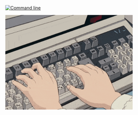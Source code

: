 
<div align="left">

<a href="https://ignacioescuderogonzalez.vercel.app" target='_blank'>
 
![Command line](https://readme-typing-svg.demolab.com?font=Fira+Code&size=18&duration=2500&pause=500&color=888&background=00000000&vCenter=true&random=false&width=400&height=20&lines=%3E+Hola!+%C2%BFC%C3%B3mo+est%C3%A1s%3F;%3E+Mi+nombre+es+Ignacio+;%3E+Hac%C3%A9+click+para+ver+mi+portfolio)
  
</a>

<a href="https://ignacioescuderogonzalez.vercel.app" target='_blank'>
 
  <img width=400 src="/coding.gif">
  
</a>

<!--

[![Command line](https://readme-typing-svg.demolab.com?font=Fira+Code&duration=2500&pause=500&color=ACACAC&background=000000&vCenter=true&random=false&width=500&lines=%3E+Hola!+%C2%BFC%C3%B3mo+est%C3%A1s%3F;%3E+Mi+nombre+es+Ignacio+;%3E+Hac%C3%A9+click+para+ver+mi+portfolio)](https://ignacioescuderogonzalez.vercel.app/)
[![Coding gif](/coding.gif)](https://ignacioescuderogonzalez.vercel.app/)


[![Command line](https://readme-typing-svg.demolab.com?font=Fira+Code&duration=2500&pause=500&color=ACACAC&background=00000000&vCenter=true&random=false&width=500&lines=%3E+Hola!+%C2%BFC%C3%B3mo+est%C3%A1s%3F;%3E+Mi+nombre+es+Ignacio+;%3E+Hac%C3%A9+click+para+ver+mi+portfolio)](https://ignacioescuderogonzalez.vercel.app/)
[![Coding gif](/coding.gif)](https://ignacioescuderogonzalez.vercel.app/)

[![Command line](https://readme-typing-svg.demolab.com?font=Fira+Code&duration=2500&pause=500&color=ACACAC&background=0d111799&vCenter=true&random=false&width=500&lines=%3E+Hola!+%C2%BFC%C3%B3mo+est%C3%A1s%3F;%3E+Mi+nombre+es+Ignacio+;%3E+Hac%C3%A9+click+para+ver+mi+portfolio)](https://ignacioescuderogonzalez.vercel.app/)
[![Coding gif](/coding.gif)](https://ignacioescuderogonzalez.vercel.app/)

[![Command line](https://readme-typing-svg.demolab.com?font=Fira+Code&duration=2500&pause=500&color=ACACAC&background=0d1117&vCenter=true&random=false&width=500&lines=%3E+Hola!+%C2%BFC%C3%B3mo+est%C3%A1s%3F;%3E+Mi+nombre+es+Ignacio+;%3E+Hac%C3%A9+click+para+ver+mi+portfolio)](https://ignacioescuderogonzalez.vercel.app/)
[![Coding gif](/coding.gif)](https://ignacioescuderogonzalez.vercel.app/)


[![Command line](https://readme-typing-svg.demolab.com?font=Fira+Code&duration=2500&pause=500&color=eee&background=ffffff10&vCenter=true&random=false&width=500&lines=%3E+Hola!+%C2%BFC%C3%B3mo+est%C3%A1s%3F;%3E+Mi+nombre+es+Ignacio+;%3E+Hac%C3%A9+click+para+ver+mi+portfolio)](https://ignacioescuderogonzalez.vercel.app/)
[![Coding gif](/coding.gif)](https://ignacioescuderogonzalez.vercel.app/)


[![Command line](https://readme-typing-svg.demolab.com?font=Fira+Code&duration=2500&pause=500&color=111&background=ffffff60&vCenter=true&random=false&width=500&lines=%3E+Hola!+%C2%BFC%C3%B3mo+est%C3%A1s%3F;%3E+Mi+nombre+es+Ignacio+;%3E+Hac%C3%A9+click+para+ver+mi+portfolio)](https://ignacioescuderogonzalez.vercel.app/)
[![Coding gif](/coding.gif)](https://ignacioescuderogonzalez.vercel.app/)


[![Command line](https://readme-typing-svg.demolab.com?font=Fira+Code&duration=2500&pause=500&color=111&background=fff&vCenter=true&random=false&width=500&lines=%3E+Hola!+%C2%BFC%C3%B3mo+est%C3%A1s%3F;%3E+Mi+nombre+es+Ignacio+;%3E+Hac%C3%A9+click+para+ver+mi+portfolio)](https://ignacioescuderogonzalez.vercel.app/)
[![Coding gif](/coding.gif)](https://ignacioescuderogonzalez.vercel.app/)
-->

</div>

